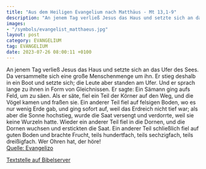 ```yaml
---
title: "Aus dem Heiligen Evangelium nach Matthäus - Mt 13,1-9"
description: "An jenem Tag verließ Jesus das Haus und setzte sich an das Ufer des Sees. Da versammelte sich eine große Menschenmenge um ihn. Er stieg deshalb in ein Boot und setzte sich; die Leute aber standen am Ufer. Und er sprach lange zu ihnen in Form von Gleichnissen. Er sagte: Ein Sämann...."
images:
- "/symbols/evangelist_matthaeus.jpg"
layout: post
category: EVANGELIUM
tag: EVANGELIUM
date: 2023-07-26 08:00:11 +0100
---
```

An jenem Tag verließ Jesus das Haus und setzte sich an das Ufer des Sees.
Da versammelte sich eine große Menschenmenge um ihn. Er stieg deshalb in ein Boot und setzte sich; die Leute aber standen am Ufer.
Und er sprach lange zu ihnen in Form von Gleichnissen. Er sagte: Ein Sämann ging aufs Feld, um zu säen.<!--more-->
Als er säte, fiel ein Teil der Körner auf den Weg, und die Vögel kamen und fraßen sie.
Ein anderer Teil fiel auf felsigen Boden, wo es nur wenig Erde gab, und ging sofort auf, weil das Erdreich nicht tief war;
als aber die Sonne hochstieg, wurde die Saat versengt und verdorrte, weil sie keine Wurzeln hatte.
Wieder ein anderer Teil fiel in die Dornen, und die Dornen wuchsen und erstickten die Saat.
Ein anderer Teil schließlich fiel auf guten Boden und brachte Frucht, teils hundertfach, teils sechzigfach, teils dreißigfach.
Wer Ohren hat, der höre!<br>
[Quelle: Evangelizo](https://evangeliumtagfuertag.org/DE/gospel)

[Textstelle auf Bibelserver](https://www.bibleserver.com/EU/Matthäus13,1-9)
